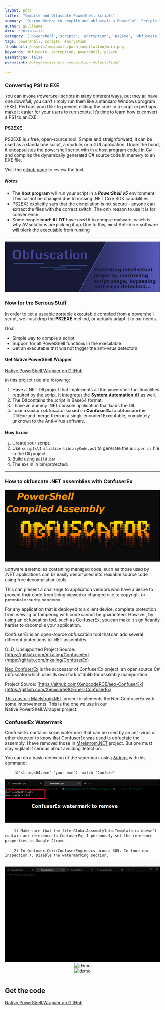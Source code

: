 ```yaml
---
layout: post
title:  "Compile and Obfuscate PowerShell Scripts"
summary: "Custom Method to compile and obfuscate a PowerShell Scripts to portable executable"
author: guillaume
date: '2023-06-22'
category: ['powershell','scripts', 'encryption', 'ps2exe', 'obfuscate']
tags: powershell, scripts, encryption
thumbnail: /assets/img/posts/pwsh_compilation/main.png
keywords: obfuscate, encryption, powershell, ps2exe
usemathjax: false
permalink: /blog/powershell-compilation-obfuscation/

---
```



### Converting PS1 to EXE

You can invoke PowerShell scripts in many different ways, but they all have one downfall, you can’t simply run them like a standard Windows program (EXE). Perhaps you’d like to prevent editing the code in a script or perhaps make it easier for your users to run scripts. It’s time to learn how to convert a PS1 to an EXE.

#### PS2EXE

PS2EXE is a free, open-source tool. Simple and straighforward, it can be used as a standalone script, a module, or a GUI application. Under the hood, it encapsulates the powershell script with in a host program coded in C# and compiles the dynamically generated C# source code in memory to an EXE file.

Visit the [github page](https://github.com/ikarstein/ps2exe) to review the tool.

##### Notes
 - The **host program** will run your script in a ***PowerShell v5*** environment. This cannot be changed due to missing .NET Core SDK capabilities
 - PS2EXE explicitly says that the compilation is not secure - anyone can extract the files with the correct switch. The only reason to use it is for convenience.
 - Some people **read: A LOT** have used it to compile malware, which is why AV solutions are picking it up. Due to this, most Anti-Virus software will block the executable from running


---------------------------------------------------------------------------------------------------------

<center>
<img src="/assets/img/posts/pwsh_compilation/banner1.png" alt="powershell compilation" />
</center>

### Now for the Serious Stuff

In order to get a useable portable executable compiled from a powershell script, we must drop the **PS2EXE** method, or actually adapt it to our needs.

Goal:
 - Simple way to compile a script
 - Support for all PowerShell functions in the executable
 - Get an executable that will not trigger the anti-virus detectors


#### Get Native.PowerShell.Wrapper

[Native.PowerShell.Wrapper on GitHub](https://github.com/arsscriptum/Native.PowerShell.Wrapper.git)


In this project I do the following:

1) Have a .NET Dll project that implements all the powershell functionalities required by the script. It integrates the **System.Automation.dll** as well.
2) The Dll contains the script in Base64 format.
3) I have an dummy  .NET console application that loads the Dll.
4) I use a custom obfuscator based on **ConfuserEx** to obfuscate the Dll/Exe and merge them in a single encoded Executable, completely unknown to the Anti-Virus software. 

#### How to use

1) Create your script.
2) Use ```scripts\Initialize-LibraryCode.ps1``` to generate the ```Wrapper.cs``` file in the Dll project.
3) Build using ```Build.bat```
4) The exe in in bin/protected.


---------------------------------------------------------------------------------------------------------



### How to obfuscate .NET assemblies with ConfuserEx

<img class="card-img-top-restricted-60"
     src="/assets/img/posts/pwsh_compilation/obfuctator.png"
     alt="Obfuctator" />

Software assemblies containing managed code, such as those used by .NET applications can be easily decompiled into readable source code using free decompilation tools.

This can present a challenge to application vendors who have a desire to prevent their code from being viewed or changed due to copyright or potential security concerns.

For any application that is deployed to a client device, complete protection from viewing or tampering with code cannot be guaranteed. However, by using an obfuscation tool, such as ConfuserEx, you can make it significantly harder to decompile your application.

ConfuserEx is an open-source obfuscation tool that can add several different protections to .NET assemblies. 

OLD, Unsupported Project Source: [https://github.com/mkaring/ConfuserEx](https://github.com/mkaring/ConfuserEx)

[Neo ConfuserEx](https://github.com/XenocodeRCE/neo-ConfuserEx) is the successor of ConfuserEx project, an open source C# obfuscator which uses its own fork of dnlib for assembly manipulation.

Project Source: [https://github.com/XenocodeRCE/neo-ConfuserEx](https://github.com/XenocodeRCE/neo-ConfuserEx)

[This custom Maelstrom.NET](https://github.com/arsscriptum/Maelstrom.NET) project implements the Neo ConfuserEx with some improvements. This is the one we use in our Native.PowerShell.Wrapper project.

### ConfuserEx Watermark

ConfuserEx contains some watermark that can be used by an anti-virus or other detector to know that ConfuserEx was used to obfuctate the assembly. I have removed those in [Maelstrom.NET](https://github.com/arsscriptum/Maelstrom.NET) project. But one must stay vigilant if serious about avoiding detection. 

You can do a basic detection of the watermark using [Strings](https://learn.microsoft.com/en-us/sysinternals/downloads/strings) with this command:

```
    (&"strings64.exe" "your exe") -match "Confuse"
```

<img class="card-img-top-restricted-60"
     src="/assets/img/posts/pwsh_compilation/watermark.png"
     alt="watermark" />


```
    1) Make sure that the file GlobalAssemblyInfo.Template.cs doesn't contain any reference to ConfuserEx, I personnaly set the reference properties to Google Chrome

    2) In Confuser.Core/ConfuserEngine.cs around 305. In function Inspection(). Disable the watermarking section.
```

---------------------------------------------------------------------------------------------------------

<center>
<img src="/assets/img/posts/pwsh_compilation/demo.gif" alt="demo" />
</center>

<center>
<img src="/assets/img/posts/pwsh_compilation/demo2.gif" alt="demo" />
</center>

<center>
<img src="/assets/img/posts/pwsh_compilation/stealth.gif" alt="demo" />
</center>


---------------------------------------------------------------------------------------------------------



## Get the code 

[Native.PowerShell.Wrapper on GitHub](https://github.com/arsscriptum/Native.PowerShell.Wrapper.git)